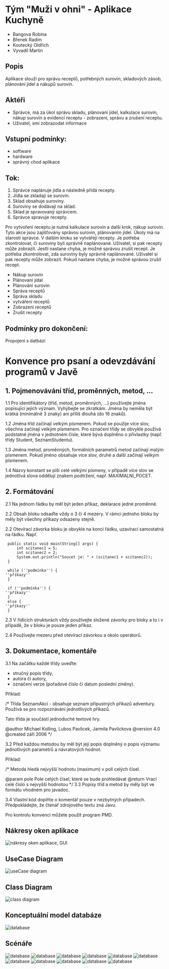 # Tým "Muži v ohni"   - Aplikace Kuchyně
* Bangova Robina
* Břenek Radim
* Koutecký Oldřich
* Vyvadil Martin
## Popis
Aplikace slouží pro správu receptů, potřebných surovin, skladových zásob, plánování jídel a nákupů surovin.
## Aktéři
*	Správce, má za úkol správu skladu, plánovaní jídel, kalkulace surovin, nákup surovin a evidenci receptu - zobrazení, správu a zrušení receptu. 
*	Uživatel, smí zobrazodat informace
## Vstupní podmínky:
* software 
* hardware
* správný chod aplikace
## Tok:
1.	Správce naplánuje jídla a následně přidá recepty. 
2.	Jídla se zkladají se surovin. 
3.	Sklad obsahuje suroviny. 
4.	Suroviny se dodávají na sklad. 
5.	Sklad je spravovaný správcem. 
6.	Správce spravuje recepty. 

Pro vytvoření receptu je nutná kalkulace surovin a další krok, nákup surovin. Tyto akce jsou zajišťovány správou surovin, plánovaním jídel. Úkoly má na starosti správce. V dalším kroku se vytvářejí recepty. Je potřeba zkontrolovat, či suroviny byli správně naplánované. Uživatel, si pak recepty může zobrazit. Jestli nastane chyba, je možné správou zrušit recept. Je potřeba zkontrolovat, zda suroviny byly správně naplánované. Uživatel si pak recepty může zobrazit. Pokud nastane chyba, je možné správou zrušit recept.
*	Nákup surovin 
*	Plánovaní jídal 
*	Plánování surovin 
*	Správa receptů 
*	Správa skladu 
*	vytváření receptů 
*	Zobrazení receptů 
*	Zrušit recepty 
## Podmínky pro dokončení:
Propojení s datbází 

# Konvence pro psaní a odevzdávání programů v Javě
## 1. Pojmenovávání tříd, proměnných, metod, ...
1.1 Pro identifikátory (tříd, metod, proměnných, ...) používejte jména popisující jejich význam. Vyhýbejte se zkratkám. Jména by neměla být krátká (minimálně 3 znaky) ani příliš dlouhá (do 16 znaků).

1.2 Jména tříd začínají velkým písmenem. Pokud se použije více slov, všechna začínají velkým písmenem. Pro označení třídy se obvykle používá podstatné jména v jednotném čísle, které bývá doplněno o přívlastky (např. třídy Student, SeznamStudentu).

1.3 Jména metod, proměnných, formálních parametrů metod začínají malým písmenem. Pokud jméno obsahuje více slov, druhé a další začínají velkým písmenem.

1.4 Názvy konstant se píší celé velkými písmeny, v případě více slov se jednotlivá slova oddělují znakem podtržení, např. MAXIMALNI_POCET.

## 2. Formátování
2.1 Na jednom řádku by měl být jeden příkaz, deklarace jedné proměnné.

2.2 Obsah bloku odsaďte vždy o 3 či 4 mezery. V rámci jednoho bloku by měly být všechny příkazy odsazeny stejně.

2.2 Otevírací závorka bloku je obvykle na konci řádku, uzavírací samostatná na řádku. Např.

     public static void main(String[] args) {
         int scitanec1 = 5;
         int scitanec2 = 2;
         System.out.println("Soucet je: " + (scitanec1 + scitanec2));
     }

     while (''podmínka'') {
 	''příkazy''
     }

     if (''podmínka'') {
 	''příkazy''
     }
     else {
 	''příkazy''
     }
2.3 V řídících strukturách vždy používejte složené závorky pro bloky a to i v případě, že v bloku je pouze jeden příkaz.

2.4 Používejte mezeru před otevírací závorkou a okolo operátorů.

## 3. Dokumentace, komentáře
3.1 Na začátku každé třídy uveďte:

- stručný popis třídy, 
- autora či autory, 
- označení verze (pořadové číslo či datum poslední změny).

Příklad:

 /*
   Třída SeznamAkci - obsahuje seznam přípustných příkazů adventury.
   Používá se pro rozpoznávání jednotlivých příkazů.
 
   Tato třída je součástí jednoduché textové hry.
 
 @author     Michael Kolling, Lubos Pavlicek, Jarmila Pavlickova
 @version    4.0
 @created    září 2006
 */
 
3.2 Před každou metodou by měl být její popis doplněný o popis významu jednotlivých parametrů a návratových hodnot. 

Příklad:

 /*
  Metoda hledá nejvyšší hodnotu (maximum) v poli celých čísel.
 
 @param pole Pole celých čísel, které se bude prohledávat
 @return Vrací celé číslo s nejvyšší hodnotou
 */
3.3 Popisy tříd a metod by měly být ve formátu vhodném pro javadoc.

3.4 Vlastní kód doplňte o komentář pouze v nezbytných případech. Předpokládejte, že čtenář zdrojového textu zná Javu.

Pro kontrolu konvencí můžete použít program PMD.
## Nákresy oken aplikace
![nákresy oken aplikace, GUI](https://raw.githubusercontent.com/kouo00/obrazky/master/nakres.png)
## UseCase Diagram
![useCase diagram](https://raw.githubusercontent.com/kouo00/obrazky/master/useCase.png)
## Class Diagram
![class diagram](https://raw.githubusercontent.com/kouo00/obrazky/master/classDiagram.png)
## Konceptuální model databáze
![database](https://raw.githubusercontent.com/kouo00/obrazky/master/database.png)
## Scénáře
![database](https://raw.githubusercontent.com/kouo00/obrazky/master/1.png)
![database](https://raw.githubusercontent.com/kouo00/obrazky/master/2.png)
![database](https://raw.githubusercontent.com/kouo00/obrazky/master/3.png)
![database](https://raw.githubusercontent.com/kouo00/obrazky/master/4.png)
![database](https://raw.githubusercontent.com/kouo00/obrazky/master/5png)
![database](https://raw.githubusercontent.com/kouo00/obrazky/master/6.png)
![database](https://raw.githubusercontent.com/kouo00/obrazky/master/7.png)
![database](https://raw.githubusercontent.com/kouo00/obrazky/master/8.png)
![database](https://raw.githubusercontent.com/kouo00/obrazky/master/9.png)
![database](https://raw.githubusercontent.com/kouo00/obrazky/master/10.png)
![database](https://raw.githubusercontent.com/kouo00/obrazky/master/11.png)